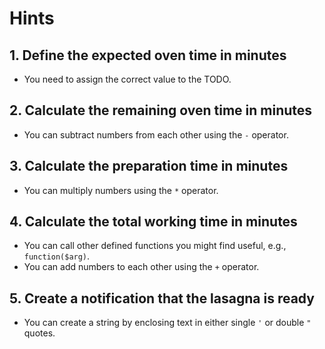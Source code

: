 # Hints

## 1. Define the expected oven time in minutes

- You need to assign the correct value to the TODO.

## 2. Calculate the remaining oven time in minutes

- You can subtract numbers from each other using the `-` operator.

## 3. Calculate the preparation time in minutes

- You can multiply numbers using the `*` operator.

## 4. Calculate the total working time in minutes

- You can call other defined functions you might find useful, e.g., `function($arg)`.
- You can add numbers to each other using the `+` operator.

## 5. Create a notification that the lasagna is ready

- You can create a string by enclosing text in either single `'` or double `"` quotes.
